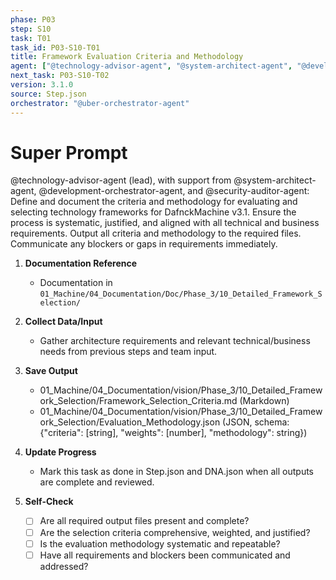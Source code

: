```yaml
---
phase: P03
step: S10
task: T01
task_id: P03-S10-T01
title: Framework Evaluation Criteria and Methodology
agent: ["@technology-advisor-agent", "@system-architect-agent", "@development-orchestrator-agent", "@security-auditor-agent"]
next_task: P03-S10-T02
version: 3.1.0
source: Step.json
orchestrator: "@uber-orchestrator-agent"
---
```


# Super Prompt
@technology-advisor-agent (lead), with support from @system-architect-agent, @development-orchestrator-agent, and @security-auditor-agent: Define and document the criteria and methodology for evaluating and selecting technology frameworks for DafnckMachine v3.1. Ensure the process is systematic, justified, and aligned with all technical and business requirements. Output all criteria and methodology to the required files. Communicate any blockers or gaps in requirements immediately.

1. **Documentation Reference**
   - Documentation in  `01_Machine/04_Documentation/Doc/Phase_3/10_Detailed_Framework_Selection/`

2. **Collect Data/Input**
   - Gather architecture requirements and relevant technical/business needs from previous steps and team input.

3. **Save Output**
   - 01_Machine/04_Documentation/vision/Phase_3/10_Detailed_Framework_Selection/Framework_Selection_Criteria.md (Markdown)
   - 01_Machine/04_Documentation/vision/Phase_3/10_Detailed_Framework_Selection/Evaluation_Methodology.json (JSON, schema: {"criteria": [string], "weights": [number], "methodology": string})

4. **Update Progress**
   - Mark this task as done in Step.json and DNA.json when all outputs are complete and reviewed.

5. **Self-Check**
   - [ ] Are all required output files present and complete?
   - [ ] Are the selection criteria comprehensive, weighted, and justified?
   - [ ] Is the evaluation methodology systematic and repeatable?
   - [ ] Have all requirements and blockers been communicated and addressed? 

